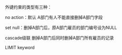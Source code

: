 外键约束的类型有三种：

no action：默认 A部门有人不能直接删掉A部门字段

set null：删掉A部门后，原A部门雇员的部门编号设为NULL

cascade级联 删掉A部门后同时删掉A部门所有雇员的记录

LIMIT keyword